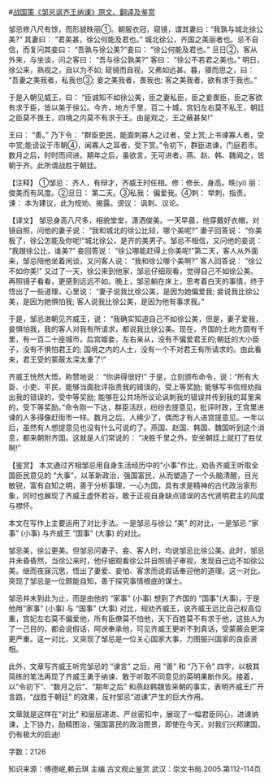 #[战国策《邹忌讽齐王纳谏》原文、翻译及鉴赏](https://www.vrrw.net/wx/14035.html)

邹忌修八尺有馀，而形貌昳丽①。朝服衣冠，窥镜，谓其妻曰：“我孰与城北徐公美?” 其妻曰： “君美甚，徐公何能及君也。” 城北徐公，齐国之美丽者也。忌不自信，而复问其妾曰： “吾孰与徐公美?”妾曰： “徐公何能及君也。” 旦日②，客从外来，与坐谈，问之客曰： “吾与徐公孰美?” 客曰： “徐公不若君之美也。” 明日，徐公来，熟视之，自以为不如; 窥镜而自视，又弗如远甚。暮，寝而思之，曰： “吾妻之美我者，私我也③; 妾之美我者，畏我也; 客之美我者，欲有求于我也。”

于是入朝见威王，曰： “臣诚知不如徐公美，臣之妻私臣，臣之妾畏臣，臣之客欲有求于臣，皆以美于徐公。今齐，地方千里，百二十城，宫妇左右莫不私王，朝廷之臣莫不畏王，四境之内莫不有求于王。由是观之，王之蔽甚矣!”

王曰： “善。” 乃下令： “群臣吏民，能面刺寡人之过者，受上赏;上书谏寡人者，受中赏;能谤议于市朝④，闻寡人之耳者，受下赏。”令初下，群臣进谏，门庭若市。数月之后，时时而间进。期年之后，虽欲言，无可进者。燕、赵、韩、魏闻之，皆朝于齐。此所谓战胜于朝廷。

【注释】 ①邹忌： 齐人，有辩才，齐威王时任相。修：修长，身高。昳(yi) 丽：俊美而有风度。②旦日： 第二天。③私我： 偏爱我。④刺： 举刺，指责。谏： 本为建议，此为规劝、揭露。谤议： 讽刺、议论。



【译文】 邹忌身高八尺多，相貌堂堂，潇洒俊美。一天早晨，他穿戴好衣帽，对镜自照，问他的妻子说： “我和城北的徐公比较，哪个美呢?” 妻子回答说： “你美极了，徐公怎能及你呢!”城北徐公，是齐的美男子。邹忌不相信，又问他的妾说： “我跟徐公比，谁美?” 妾回答说： “徐公哪能赶得上你美呢!”第二天，客人从外面来，邹忌陪他坐着闲谈，又问客人说： “我和徐公哪个美啊?” 客人回答说： “徐公不如你美!” 又过了一天，徐公来到他家，邹忌仔细观看，觉得自己不如徐公美。再照镜子看看，更感到远远不如。晚上，邹忌躺在床上，思考着白天的事情，终于悟出了一些道理，心里说： “妻子说我比徐公美，是因为她偏爱我; 妾说我比徐公美，是因为她惧怕我; 客人说我比徐公美，是因为他有事求我。”

于是，邹忌进朝见齐威王，说： “我确实知道自己不如徐公美，但是，妻子爱我，妾惧怕我，我的客人对我有所请求，都说我比徐公美。现在，齐国的土地方圆有千里，有一百二十座城市。后宫姬妾，左右亲从，没有不偏爱君王的;朝廷的大小臣子，没有不惧怕君王的; 国境之内的人士，没有一个不对君王有所请求的。由此看来，君王受的蒙蔽太深太重了!”

齐威王恍然大悟，称赞地说： “你讲得很好!” 于是，立刻颁布命令，说：“所有大臣、小吏、平民，能够当面批评指责我的错误的，受上等奖励; 能够写书信规劝指出我的错误的，受中等奖励; 能够在公共场所议论讽刺我的错误并传到我的耳里来的，受下等奖励。”命令刚一下达，群臣活跃，纷纷去提意见，批评时政，王宫里进谏的人多得像赶街市一样。数月之后，人稀少了，偶而才有人进宫提意见。一年以后，虽然有人想提意见也没有什么可说的了。燕国、赵国、韩国、魏国听到这个消息，都来朝附齐国。这就是人们常说的： “决胜千里之外，安坐朝廷上就打了胜仗啊!”

【鉴赏】 本文通过齐相邹忌用自身生活经历中的“小事”作比，劝告齐威王听取全国臣民意见的 “大事”，以革新政治，强国富民，从而塑造了一个头脑清醒，目光敏锐，富有自知之明，善于分析事理，一心为国，具有求是精神的古代政治家形象，同时也展现了齐威王虚怀若谷，敢于正视自身缺点错误的古代贤明君主的风度与襟怀。

本文在写作上主要运用了对比手法。一是邹忌与徐公 “美” 的对比，一是邹忌 “家事” (小事) 与齐威王 “国事” (大事) 的对比。

邹忌美，徐公更美。但邹忌问妻子、妾、客人时，均说邹忌比徐公美。此时，邹忌并未昏昏然，当徐公来时，他仔细观看徐公并自照镜子审视，发现自己远不如徐公美。继而夜寐沉思，悟出了妻爱、妾怕、客求而说假话奉迎他的道理。这一对比，突现了邹忌是一位颇能自知，善于探究事情根底的谋士。

邹忌并未到此为止，而是由他的 “家事” (小事) 想到了齐国的 “国事”(大事)，于是他用“家事” (小事) 与 “国事” (大事) 对比，规劝齐威王，说齐威王远比自己权高位重，宫妃左右莫不偏爱他，所有臣僚莫不怕他，天下百姓莫不有求于他，这些人为了一己目的，都会说假话，阿谀奉承他，可见齐威王更听不到真话，受蒙蔽会更深更严重。这一对比，又突现了邹忌是一位关心国家大事，力图振兴国家的良臣贤相。

此外，文章写齐威王听完邹忌的 “谏言” 之后，用 “善” 和 “乃下令” 四字，以极其简练的笔法再现了齐威王勇于纳谏、敢于听取不同意见的英明果断作风。接着，以“令初下”、“数月之后”、“期年之后” 和燕赵韩魏皆来朝的事实，表明齐威王广开言路，“战胜于朝廷” 的效果，反衬邹忌“进谏”产生的巨大作用。

文章就是这样在“对比” 和层层递进、严丝密扣中，展现了一幅君臣同心，进谏纳谏，上下协力，励精图治，强国富民的政治图景，即使在今天，对我们兴邦建国，仍有极大的启迪!

字数：2126

知识来源：傅德岷,赖云琪 主编.古文观止鉴赏.武汉：崇文书局.2005.第112-114页.

